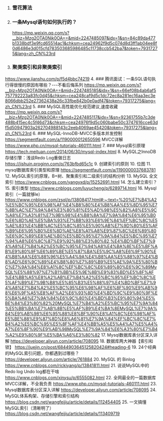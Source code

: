 1. ### 雪花算法
2. ### 一条Mysql语句如何执行的？
   https://mp.weixin.qq.com/s?__biz=Mzg2OTA0Njk0OA==&mid=2247485097&idx=1&sn=84c89da477b1338bdf3e9fcd65514ac1&chksm=cea24962f9d5c074d8d3ff1ab04ee8f0d6486e3d015cfd783503685986485c11738ccb542ba7&token=79317275&lang=zh_CN%23rd
3. ### 聚类索引和非聚类索引
<https://www.jianshu.com/p/f5d4bbc74219>
4. ### 腾讯面试：一条SQL语句执行得很慢的原因有哪些？---不看后悔系列
   https://mp.weixin.qq.com/s?__biz=Mzg2OTA0Njk0OA==&mid=2247485185&idx=1&sn=66ef08b4ab6af5757792223a83fc0d45&chksm=cea248caf9d5c1dc72ec8a281ec16aa3ec3e8066dbb252e27362438a26c33fbe842b0e0adf47&token=79317275&lang=zh_CN%23rd
5. ### MySQL高性能优化规范建议,速度收藏
   https://mp.weixin.qq.com/s?__biz=Mzg2OTA0Njk0OA==&mid=2247485117&idx=1&sn=92361755b7c3de488b415ec4c5f46d73&chksm=cea24976f9d5c060babe50c3747616cce63df5d50947903a262704988143c2eeb4069ae45420&token=79317275&lang=zh_CN%23rd
6. ### MySQL-InnoDB-MVCC多版本并发控制
   <https://segmentfault.com/a/1190000012650596>
   MVCC详解
   <https://www.php.cn/mysql-tutorials-460111.html>
7. ### Mysql索引原理
<https://tech.meituan.com/2014/06/30/mysql-index.html>
8. MySQL之InnoDB存储引擎：浅谈Redo Log重做日志
<https://jishuin.proginn.com/p/763bfbd65c1c>
9. 创建索引的原则
10. 位图
11. mysql数据库索引类型和原理
<https://segmentfault.com/a/1190000037683781>
12. MySQL索引的原理，B+树、聚集索引和二级索引的结构分析
13. MySQL 全文索引
   <https://www.cnblogs.com/yangyxd/p/15252691.html>
14. 怎么建立索引？
15. 索引类型
   <https://www.cnblogs.com/luyucheng/p/6289714.html>
16. Mysql索引（一篇就够le）
   <https://www.cnblogs.com/zsql/p/13808417.html#:~:text=%20%E7%B4%A2%E5%BC%95%E6%98%AF%E4%B8%80%E4%B8%AA%E5%8D%95%E7%8B%AC%E7%9A%84%E3%80%81%E5%AD%98%E5%82%A8%E5%9C%A8%E7%A3%81%E7%9B%98%E4%B8%8A%E7%9A%84%E6%95%B0%E6%8D%AE%E5%BA%93%E7%BB%93%E6%9E%84%EF%BC%8C%E5%AE%83%E4%BB%AC%E5%8C%85%E5%90%AB%E7%9D%80%E5%AF%B9%E6%95%B0%E6%8D%AE%E8%A1%A8%E9%87%8C%E6%89%80%E6%9C%89%E8%AE%B0%E5%BD%95%E7%9A%84%E5%BC%95%E7%94%A8%E6%8C%87%E9%92%88%E3%80%82,%E4%BD%BF%E7%94%A8%E7%B4%A2%E5%BC%95%E7%94%A8%E4%BA%8E%E5%BF%AB%E9%80%9F%E6%89%BE%E5%87%BA%E5%9C%A8%E6%9F%90%E4%B8%AA%E6%88%96%E5%A4%9A%E4%B8%AA%E5%88%97%E4%B8%AD%E6%9C%89%E4%B8%80%E7%89%B9%E5%AE%9A%E5%80%BC%E7%9A%84%E8%A1%8C%EF%BC%8C%E6%89%80%E6%9C%89MySQL%E5%88%97%E7%B1%BB%E5%9E%8B%E9%83%BD%E5%8F%AF%E4%BB%A5%E8%A2%AB%E7%B4%A2%E5%BC%95%EF%BC%8C%E5%AF%B9%E7%9B%B8%E5%85%B3%E5%88%97%E4%BD%BF%E7%94%A8%E7%B4%A2%E5%BC%95%E6%98%AF%E6%8F%90%E9%AB%98%E6%9F%A5%E8%AF%A2%E6%93%8D%E4%BD%9C%E9%80%9F%E5%BA%A6%E7%9A%84%E6%9C%80%E4%BD%B3%E9%80%94%E5%BE%84%E3%80%82%20MySQL%E7%B4%A2%E5%BC%95%E7%9A%84%E5%BB%BA%E7%AB%8B%E5%AF%B9%E4%BA%8EMySQL%E7%9A%84%E9%AB%98%E6%95%88%E8%BF%90%E8%A1%8C%E6%98%AF%E5%BE%88%E9%87%8D%E8%A6%81%E7%9A%84%EF%BC%8C%E7%B4%A2%E5%BC%95%E5%8F%AF%E4%BB%A5%E5%A4%A7%E5%A4%A7%E6%8F%90%E9%AB%98MySQL%E7%9A%84%E6%A3%80%E7%B4%A2%E9%80%9F%E5%BA%A6%E3%80%82>
17. Mysql数据库表分区深入详解
<https://developer.aliyun.com/article/708095>
18. 数据库两大神器【索引和锁】
<https://juejin.cn/post/6844903645125820424#heading-6>
19. 24个经典的MySQL索引问题，你都遇到过哪些？
<https://developer.aliyun.com/article/761884>
20. MySQL 的 Binlog
<https://www.cnblogs.com/rickiyang/p/13841811.html>
21. 说说MySQL中的Redo log Undo log都在干啥
<https://www.cnblogs.com/xinysu/p/6555082.html>
22. 全网最全的一篇数据库MVCC详解，不全我负责
   <https://www.php.cn/mysql-tutorials-460111.html>
23. Mysql数据库表分区深入详解
<https://developer.aliyun.com/article/708095>
24. MySQL体系构架、存储引擎和索引结构
<https://blog.csdn.net/wangfeijiu/article/details/112454405>
25. 一文搞懂MySQL索引（清晰明了）
<https://blog.csdn.net/wangfeijiu/article/details/113409719>




